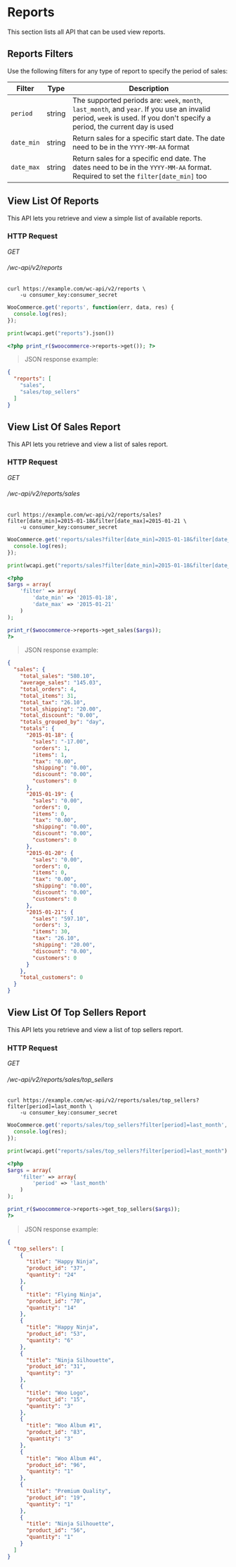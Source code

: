 # Reports #

This section lists all API that can be used view reports.

## Reports Filters ##

Use the following filters for any type of report to specify the period of sales: 

|   Filter   |  Type  |                                                                                Description                                                                                 |
| ---------- | ------ | -------------------------------------------------------------------------------------------------------------------------------------------------------------------------- |
| `period`   | string | The supported periods are: `week`, `month`, `last_month`, and `year`. If you use an invalid period, `week` is used. If you don't specify a period, the current day is used |
| `date_min` | string | Return sales for a specific start date. The date need to be in the `YYYY-MM-AA` format                                                                                     |
| `date_max` | string | Return sales for a specific end date. The dates need to be in the `YYYY-MM-AA` format. Required to set the `filter[date_min]` too                                          |

## View List Of Reports ##

This API lets you retrieve and view a simple list of available reports.

### HTTP Request ###

<div class="api-endpoint">
	<div class="endpoint-data">
		<i class="label label-get">GET</i>
		<h6>/wc-api/v2/reports</h6>
	</div>
</div>

```shell
curl https://example.com/wc-api/v2/reports \
	-u consumer_key:consumer_secret
```

```javascript
WooCommerce.get('reports', function(err, data, res) {
  console.log(res);
});
```

```python
print(wcapi.get("reports").json())
```

```php
<?php print_r($woocommerce->reports->get()); ?>
```

> JSON response example:

```json
{
  "reports": [
    "sales",
    "sales/top_sellers"
  ]
}
```

## View List Of Sales Report ##

This API lets you retrieve and view a list of sales report.

### HTTP Request ###

<div class="api-endpoint">
	<div class="endpoint-data">
		<i class="label label-get">GET</i>
		<h6>/wc-api/v2/reports/sales</h6>
	</div>
</div>

```shell
curl https://example.com/wc-api/v2/reports/sales?filter[date_min]=2015-01-18&filter[date_max]=2015-01-21 \
	-u consumer_key:consumer_secret
```

```javascript
WooCommerce.get('reports/sales?filter[date_min]=2015-01-18&filter[date_max]=2015-01-21', function(err, data, res) {
  console.log(res);
});
```

```python
print(wcapi.get("reports/sales?filter[date_min]=2015-01-18&filter[date_max]=2015-01-21").json())
```

```php
<?php
$args = array(
	'filter' => array(
		'date_min' => '2015-01-18',
		'date_max' => '2015-01-21'
	)
);

print_r($woocommerce->reports->get_sales($args));
?>
```

> JSON response example:

```json
{
  "sales": {
    "total_sales": "580.10",
    "average_sales": "145.03",
    "total_orders": 4,
    "total_items": 31,
    "total_tax": "26.10",
    "total_shipping": "20.00",
    "total_discount": "0.00",
    "totals_grouped_by": "day",
    "totals": {
      "2015-01-18": {
        "sales": "-17.00",
        "orders": 1,
        "items": 1,
        "tax": "0.00",
        "shipping": "0.00",
        "discount": "0.00",
        "customers": 0
      },
      "2015-01-19": {
        "sales": "0.00",
        "orders": 0,
        "items": 0,
        "tax": "0.00",
        "shipping": "0.00",
        "discount": "0.00",
        "customers": 0
      },
      "2015-01-20": {
        "sales": "0.00",
        "orders": 0,
        "items": 0,
        "tax": "0.00",
        "shipping": "0.00",
        "discount": "0.00",
        "customers": 0
      },
      "2015-01-21": {
        "sales": "597.10",
        "orders": 3,
        "items": 30,
        "tax": "26.10",
        "shipping": "20.00",
        "discount": "0.00",
        "customers": 0
      }
    },
    "total_customers": 0
  }
}
```

## View List Of Top Sellers Report ##

This API lets you retrieve and view a list of top sellers report.

### HTTP Request ###

<div class="api-endpoint">
	<div class="endpoint-data">
		<i class="label label-get">GET</i>
		<h6>/wc-api/v2/reports/sales/top_sellers</h6>
	</div>
</div>

```shell
curl https://example.com/wc-api/v2/reports/sales/top_sellers?filter[period]=last_month \
	-u consumer_key:consumer_secret
```

```javascript
WooCommerce.get('reports/sales/top_sellers?filter[period]=last_month', function(err, data, res) {
  console.log(res);
});
```

```python
print(wcapi.get("reports/sales/top_sellers?filter[period]=last_month").json())
```

```php
<?php
$args = array(
	'filter' => array(
		'period' => 'last_month'
	)
);

print_r($woocommerce->reports->get_top_sellers($args));
?>
```

> JSON response example:

```json
{
  "top_sellers": [
    {
      "title": "Happy Ninja",
      "product_id": "37",
      "quantity": "24"
    },
    {
      "title": "Flying Ninja",
      "product_id": "70",
      "quantity": "14"
    },
    {
      "title": "Happy Ninja",
      "product_id": "53",
      "quantity": "6"
    },
    {
      "title": "Ninja Silhouette",
      "product_id": "31",
      "quantity": "3"
    },
    {
      "title": "Woo Logo",
      "product_id": "15",
      "quantity": "3"
    },
    {
      "title": "Woo Album #1",
      "product_id": "83",
      "quantity": "3"
    },
    {
      "title": "Woo Album #4",
      "product_id": "96",
      "quantity": "1"
    },
    {
      "title": "Premium Quality",
      "product_id": "19",
      "quantity": "1"
    },
    {
      "title": "Ninja Silhouette",
      "product_id": "56",
      "quantity": "1"
    }
  ]
}
```
